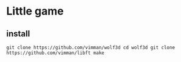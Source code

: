 # Little game

## install
`
git clone https://github.com/vimman/wolf3d
cd wolf3d
git clone https://github.com/vimman/libft
make
`
